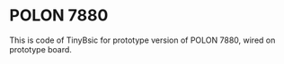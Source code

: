 # POLON 7880

This is code of TinyBsic for prototype version of POLON 7880, wired on prototype board.
